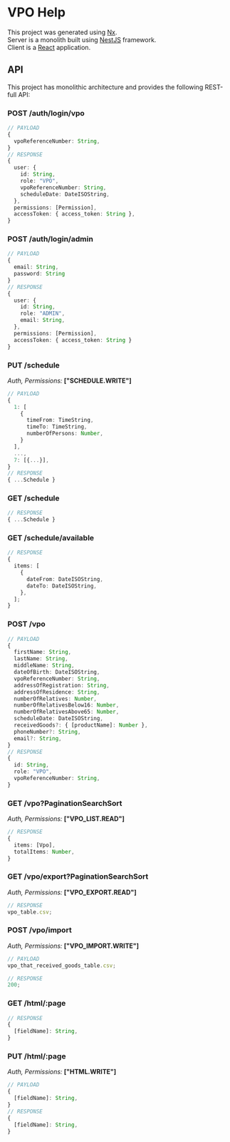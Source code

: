 # VPO Help

This project was generated using [Nx](https://nx.dev).\
Server is a monolith built using [NestJS](https://docs.nestjs.com/) framework.\
Client is a [React](https://reactjs.org/) application.

## API

This project has monolithic architecture and provides the following REST-full API:

### POST /auth/login/vpo

```ts
// PAYLOAD
{
  vpoReferenceNumber: String,
}
// RESPONSE
{
  user: {
    id: String,
    role: "VPO",
    vpoReferenceNumber: String,
    scheduleDate: DateISOString,
  },
  permissions: [Permission],
  accessToken: { access_token: String },
}
```

### POST /auth/login/admin

```ts
// PAYLOAD
{
  email: String,
  password: String
}
// RESPONSE
{
  user: {
    id: String,
    role: "ADMIN",
    email: String,
  },
  permissions: [Permission],
  accessToken: { access_token: String }
}
```

### PUT /schedule

_Auth, Permissions:_ **["SCHEDULE.WRITE"]**

```ts
// PAYLOAD
{
  1: [
    {
      timeFrom: TimeString,
      timeTo: TimeString,
      numberOfPersons: Number,
    }
  ],
  ...,
  7: [{...}],
}
// RESPONSE
{ ...Schedule }
```

### GET /schedule

```ts
// RESPONSE
{ ...Schedule }
```

### GET /schedule/available

```ts
// RESPONSE
{
  items: [
    {
      dateFrom: DateISOString,
      dateTo: DateISOString,
    },
  ];
}
```

### POST /vpo

```ts
// PAYLOAD
{
  firstName: String,
  lastName: String,
  middleName: String,
  dateOfBirth: DateISOString,
  vpoReferenceNumber: String,
  addressOfRegistration: String,
  addressOfResidence: String,
  numberOfRelatives: Number,
  numberOfRelativesBelow16: Number,
  numberOfRelativesAbove65: Number,
  scheduleDate: DateISOString,
  receivedGoods?: { [productName]: Number },
  phoneNumber?: String,
  email?: String,
}
// RESPONSE
{
  id: String,
  role: "VPO",
  vpoReferenceNumber: String,
}
```

### GET /vpo?PaginationSearchSort

_Auth, Permissions:_ **["VPO_LIST.READ"]**

```ts
// RESPONSE
{
  items: [Vpo],
  totalItems: Number,
}
```

### GET /vpo/export?PaginationSearchSort

_Auth, Permissions:_ **["VPO_EXPORT.READ"]**

```ts
// RESPONSE
vpo_table.csv;
```

### POST /vpo/import

_Auth, Permissions:_ **["VPO_IMPORT.WRITE"]**

```ts
// PAYLOAD
vpo_that_received_goods_table.csv;

// RESPONSE
200;
```

### GET /html/:page

```ts
// RESPONSE
{
  [fieldName]: String,
}
```

### PUT /html/:page

_Auth, Permissions:_ **["HTML.WRITE"]**

```ts
// PAYLOAD
{
  [fieldName]: String,
}
// RESPONSE
{
  [fieldName]: String,
}
```
